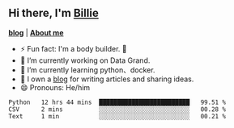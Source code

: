 

## Hi there, I'm [Billie](https://billie52707.cn) 
<strong><a href="https://www.cnblogs.com/billie52707">blog</a></strong> |
  <strong><a href="https://billie52707.cn/about/">About me</a></strong>  

- ⚡  Fun fact: I'm a body builder. 🏃
- 🔭  I’m currently working on Data Grand.
- 🌱  I’m currently learning python、docker.
- 📑  I own a [blog](https://billie52707.cn) for writing articles and sharing ideas.
- 😄  Pronouns: He/him







<!--START_SECTION:waka-->
```text
Python   12 hrs 44 mins  █████████████████████████   99.51 % 
CSV      2 mins          ░░░░░░░░░░░░░░░░░░░░░░░░░   00.28 % 
Text     1 min           ░░░░░░░░░░░░░░░░░░░░░░░░░   00.21 % 
```
<!--END_SECTION:waka-->
